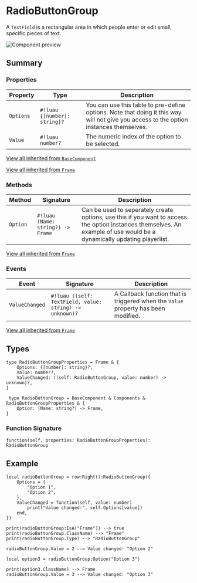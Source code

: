 # RadioButtonGroup

A `TextField` is a rectangular area in which people enter or edit small, specific pieces of text.

![Component preview](../assets/component_radioButtonGroup.png)

## Summary

### Properties

| Property       | Type       | Description |
|----------------|------------|-------------|
| `Options` | `#!luau {[number]: string}?` | You can use this table to pre-define options. Note that doing it this way will not give you access to the option instances themselves. |
| `Value` | `#!luau number?` | The numeric index of the option to be selected. |

[View all inherited from `BaseComponent`](./index.md/#properties)

[View all inherited from `Frame`](https://create.roblox.com/docs/reference/engine/classes/Frame#summary-properties)

### Methods

| Method         | Signature     | Description |
|----------------|---------------|-------------|
| `Option` | `#!luau (Name: string?) -> Frame` | Can be used to seperately create options, use this if you want to access the option instances themselves. An example of use would be a dynamically updating playerlist. |

[View all inherited from `Frame`](https://create.roblox.com/docs/reference/engine/classes/Frame#summary-methods)

### Events

| Event          | Signature     | Description |
|----------------|---------------|-------------|
| `ValueChanged` | `#!luau ((self: TextField, value: string) -> unknown)?` | A Callback function that is triggered when the `Value` property has been modified. |

[View all inherited from `Frame`](https://create.roblox.com/docs/reference/engine/classes/Frame#summary-events)

## Types

```luau
type RadioButtonGroupProperties = Frame & {
    Options: {[number]: string}?,
    Value: number?,
    ValueChanged: ((self: RadioButtonGroup, value: number) -> unknown)?,
}

 type RadioButtonGroup = BaseComponent & Components & RadioButtonGroupProperties & {
    Option: (Name: string?) -> Frame,
}
```

### Function Signature

```luau
function(self, properties: RadioButtonGroupProperties): RadioButtonGroup
```

## Example

```luau
local radioButtonGroup = row:Right():RadioButtonGroup({
    Options = {
        "Option 1",
        "Option 2",
    },
    ValueChanged = function(self, value: number)
        print("Value changed:", self.Options[value])
    end,
})

print(radioButtonGroup:IsA("Frame")) --> true
print(radioButtonGroup.ClassName) --> "Frame"
print(radioButtonGroup.Type) --> "RadioButtonGroup"

radioButtonGroup.Value = 2 --> Value changed: "Option 2"

local option3 = radioButtonGroup:Option("Option 3")

print(option3.ClassName) --> Frame
radioButtonGroup.Value = 3 --> Value changed: "Option 3"
```

